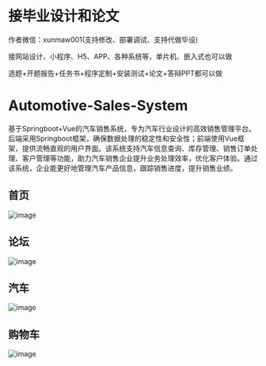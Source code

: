 # 接毕业设计和论文
作者微信：xunmaw001(支持修改、部署调试、支持代做毕设)

接网站设计、小程序、H5、APP、各种系统等，单片机、嵌入式也可以做

选题+开题报告+任务书+程序定制+安装测试+论文+答辩PPT都可以做
# Automotive-Sales-System
基于Springboot+Vue的汽车销售系统，专为汽车行业设计的高效销售管理平台。后端采用Springboot框架，确保数据处理的稳定性和安全性；前端使用Vue框架，提供流畅直观的用户界面。该系统支持汽车信息查询、库存管理、销售订单处理、客户管理等功能，助力汽车销售企业提升业务处理效率，优化客户体验。通过该系统，企业能更好地管理汽车产品信息，跟踪销售进度，提升销售业绩。
## 首页
![image](https://github.com/user-attachments/assets/31fb7fee-bd0b-4e10-9a7b-1672f56bdf05)
## 论坛
![image](https://github.com/user-attachments/assets/b33dd729-6d3b-4a7c-ae6c-952861c641e6)
## 汽车
![image](https://github.com/user-attachments/assets/06571f96-c678-4755-8377-fe8754e75f3e)
## 购物车
![image](https://github.com/user-attachments/assets/8ad68b6f-0e2d-4bf6-a78a-fc947b01f30e)

